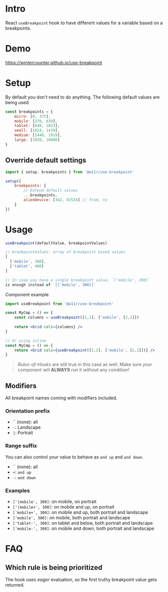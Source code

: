 # Intro

React `useBreakpoint` hook to have different values for a variable
based on a breakpoints.

# Demo
https://wintercounter.github.io/use-breakpoint

# Setup

By default you don't need to do anything. The following default values
are being used.

```js
const breakpoints = {
    micro: [0, 375],
    mobile: [376, 639],
    tablet: [640, 1023],
    small: [1024, 1439],
    medium: [1440, 1919],
    large: [1920, 10000]
}
```

## Override default settings

```js
import { setup, breakpoints } from '@w11r/use-breakpoint'

setup({
    breakpoints: {
        // Extend default values
        ...breakpoints,
        alienDevice: [342, 43534] // from, to
    }
})
```

# Usage

```js
useBreakpoint(defaultValue, breakpointValues)

// breakpointValues: array of breakpoint based values
[
  ['mobile', 300],
  ['tablet', 400]
]

// In case you have a single breakpoint value, `['mobile', 300]`
is enough instead of `[['mobile', 300]]`
```

Component example

```jsx
import useBreakpoint from '@w11r/use-breakpoint'

const MyCmp = () => {
    const columns = useBreakpoint([1,2], ['mobile', [2,1]])
    
    return <Grid cols={columns} />
}

// Or using inline
const MyCmp = () => {
    return <Grid cols={useBreakpoint([1,2], ['mobile', [2,1]])} />
}
```

> _Rules-of-Hooks_ are still true in this case as well. Make sure
> your component will __ALWAYS__ run it without any condition!

## Modifiers

All breakpoint names coming with modifiers included.

### Orientation prefix

- `` (none): all
- `-`: Landscape
- `|`: Portrait

### Range suffix

You can also control your value to behave as `and up` and `and down`.

- `` (none): all
- `+`: `and up`
- `-`: `and down`

### Examples

- `['|mobile', 300]`: on mobile, on portrait
- `['|mobile+', 300]`: on mobile and up, on portrait
- `['mobile+', 300]`: on mobile and up, both portrait and landscape
- `['mobile', 300]`: on mobile, both portrait and landscape
- `['tablet-', 300]`: on tablet and below, both portrait and landscape
- `['mobile-', 300]`: on mobile and down, both portrait and landscape

# FAQ

## Which rule is being prioritized

The hook uses _eager_ evaluation, so the first truthy breakpoint value
gets returned.
